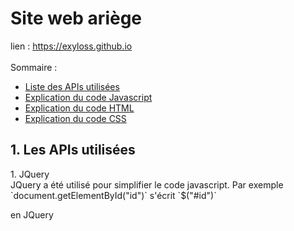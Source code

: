 # Site web ariège
lien : https://exyloss.github.io 
<br><br>
Sommaire :
<ul>
  <li><a href="#api">Liste des APIs utilisées</a></li>
  <li><a href="">Explication du code Javascript</a></li>
  <li><a href="">Explication du code HTML</a></li>
  <li><a href="">Explication du code CSS</a></li>
</ul>

<h2 id="api">1. Les APIs utilisées</h2>
1. JQuery<br>
JQuery a été utilisé pour simplifier le code javascript. Par exemple 
`document.getElementById("id")`
s'écrit 
`$("#id")`

en JQuery
